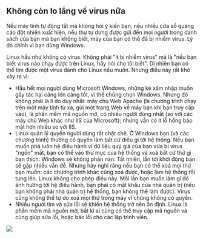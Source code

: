 

<div id="corps">

<h2>Không còn lo lắng về virus nữa</h2>

Nếu máy tính tự động tắt mà không hỏi ý kiến bạn, nếu nhiều cửa sổ quảng cáo đột 
nhiên xuất hiện, nếu thư tự dưng được gửi đến mọi người trong danh sách của bạn 
mà bạn không biết, máy của bạn có thể đã bị nhiễm virus. Lý do chính vì bạn dùng Windows.

Linux hầu như không có virus. Không phải "ít bị nhiễm virus" mà là "nếu bạn biết 
virus nào chạy được trên Linux, hãy nói cho tôi biết". Dĩ nhiên bạn có thể tìm được một virus 
dành cho Linux nếu muốn. Nhưng điều này rất khó xảy ra vì:

<ul>

<li>Hầu hết mọi người dùng Microsoft Windows, những kẻ xâm nhập muốn gây tác hại càng lớn 
càng tốt, vì thế chúng chọn Windows. Nhưng đó không phải là lí do duy nhất: máy chủ Web 
Apache (là chương trình chạy trên một máy tính từ xa, gửi một trang Web về máy bạn khi 
bạn truy cập vào), là phần mềm mã nguồn mở, có nhiều người dùng nhất (so với các máy chủ 
Web khác như IIS của Microsoft); nhưng vẫn có ít lỗ hổng bảo mật hơn nhiều so với IIS.</li>

<li>Linux quản lý quyền người dùng rất chặt chẽ. Ở Windows bạn (và các chương trình) thường 
có quyền làm bất cứ điều gì tới hệ thống. Nếu bạn muốn phá luôn hệ điều hành vì 
dữ liệu quý giá của bạn vừa bị virus "ngốn" mất, bạn có thể vào thư mục của hệ thống và xoá bất cứ 
thứ gì bạn thích: Windows sẽ không phàn nàn. Tất nhiên, lần tới khởi động bạn sẽ gặp nhiều vấn đề. 
Nhưng hãy nghĩ rằng nếu bạn có thể xoá mọi thứ bạn muốn: các chương trình khác cũng xoá được, hoặc 
làm hệ thống rối tung lên. Linux không cho phép điều này. Mỗi lần bạn muốn làm gì đó ảnh hưởng tới 
hệ điều hành, bạn phải có mật khẩu của nhà quản trị (nếu bạn không phải nhà quản trị hệ thống, 
bạn không thể làm được). Virus cũng không thể tự do xoá mọi thứ trong máy vì chúng không có quyền.</li>

<li>Nhiều người tìm và sửa lỗi sẽ khiến hệ thống trở nên ổn định. Linux là phần mềm mã nguồn mở, bất kì 
ai cũng có thể truy cập mã nguồn và cùng giúp sửa lỗi, hoặc báo lỗi cho các lập trình viên.</li>

</ul>

<img src="Images/viruses_thumb.png" />

</div>


